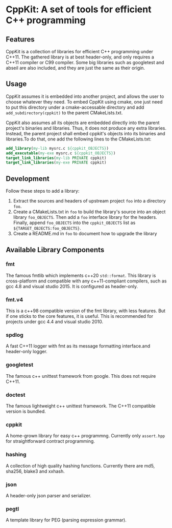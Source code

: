 # CppKit: A set of tools for efficient C++ programming

## Features

CppKit is a collection of libraries for efficient C++ programming under C++11.
The gathered library is at best header-only, and only requires a C++11 compiler
or C99 compiler. Some big libraries such as googletest and abseil are also
included, and they are just the same as their origin.

## Usage

CppKit assumes it is embedded into another project, and allows the user to
choose whatever they need. To embed CppKit using cmake, one just need to put
this directory under a cmake-accessable directory and add
`add_subdirectory(cppkit)` to the parent CMakeLists.txt.

CppKit also assumes all its objects are embedded directly into the parent
project's binaries and libraries. Thus, it does not produce any extra libraries. Instead, the parent project shall embed cppkit's objects into its binaries and libraries.To do that, one add the following lines to the CMakeLists.txt:

```cmake
add_library(my-lib mysrc.c ${cppkit_OBJECTS})
add_executable(my-exe mysrc.c ${cppkit_OBJECTS})
target_link_libraries(my-lib PRIVATE cppkit)
target_link_libraries(my-exe PRIVATE cppkit)
```

## Development

Follow these steps to add a library:

1. Extract the sources and headers of upstream project `foo` into a directory
   `foo`.
2. Create a CMakeLists.txt in `foo` to build the library's source into an object
   library `foo_OBJECTS`. Then add a `foo` interface library for the headers.
   Finally, append `foo_OBJECTS` into the `cppkit_OBJECTS` list as
   `${TARGET_OBJECTS:foo_OBJECTS}`.
3. Create a README.md in `foo` to document how to upgrade the library


## Available Library Components

### fmt

The famous fmtlib which implements c++20 `std::format`. This library is
cross-platform and compatible with any c++11-compliant compilers, such as gcc
4.8 and visual studio 2015. It is configured as header-only.

### fmt.v4

This is a c++98 compatible version of the fmt library, with less features. But
if one sticks to the core features, it is useful. This is recommended for
projects under gcc 4.4 and visual studio 2010.

### spdlog

A fast C++11 logger with fmt as its message formatting interface.and header-only logger.

### googletest

The famous c++ unittest framework from google. This does not require C++11.

### doctest

The famous lightweight c++ unittest framework. The C++11 compatible version is
bundled.

### cppkit

A home-grown library for easy c++ programmng. Currently only `assert.hpp` for
straightforward contract programming.

### hashing

A collection of high quality hashing functions. Currently there are md5, sha256,
blake3 and xxhash.

### json

A header-only json parser and serializer.

### pegtl

A template library for PEG (parsing expression grammar).
